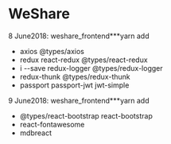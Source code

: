 # WeShare

8 June2018: weshare_frontend***yarn add 
- axios @types/axios 
- redux react-redux @types/react-redux 
- i --save redux-logger @types/redux-logger
- redux-thunk @types/redux-thunk
- passport passport-jwt jwt-simple

9 June2018: weshare_frontend***yarn add 
- @types/react-bootstrap react-bootstrap
- react-fontawesome
- mdbreact